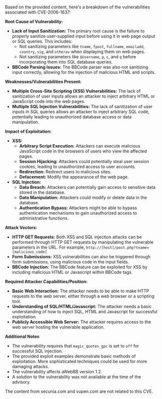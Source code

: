 Based on the provided content, here's a breakdown of the vulnerabilities associated with CVE-2006-1637:

**Root Cause of Vulnerability:**

*   **Lack of Input Sanitization:** The primary root cause is the failure to properly sanitize user-supplied input before using it in web page output or SQL queries. This includes:
    *   Not sanitizing parameters like `tname`, `fpost`, `fullname`, `emailadd`, `country`, `sig`, and `otherav` when displaying them on web pages.
    *   Not sanitizing parameters like `$Username`, `p`, `c`, and `q` before incorporating them into SQL database queries.
*   **BBCode Parsing Issues:** The BBCode parser was also not sanitizing input correctly, allowing for the injection of malicious HTML and scripts.

**Weaknesses/Vulnerabilities Present:**

*   **Multiple Cross-Site Scripting (XSS) Vulnerabilities:**  The lack of sanitization of user inputs allows an attacker to inject arbitrary HTML or JavaScript code into the web pages.
*   **Multiple SQL Injection Vulnerabilities:** The lack of sanitization of user inputs in SQL queries allows an attacker to inject arbitrary SQL code, potentially leading to unauthorized database access or data manipulation.

**Impact of Exploitation:**

*   **XSS:**
    *   **Arbitrary Script Execution:** Attackers can execute malicious JavaScript code in the browsers of users who view the affected pages.
    *   **Session Hijacking:**  Attackers could potentially steal user session cookies, leading to unauthorized access to user accounts.
    *   **Redirection:** Redirect users to malicious sites.
    *   **Defacement:** Modify the appearance of the web page.
*   **SQL Injection:**
    *   **Data Breach:** Attackers can potentially gain access to sensitive data stored in the database.
    *   **Data Manipulation:** Attackers could modify or delete data in the database.
    *   **Authentication Bypass:**  Attackers might be able to bypass authentication mechanisms to gain unauthorized access to administrative functions.

**Attack Vectors:**

*   **HTTP GET Requests:** Both XSS and SQL injection attacks can be performed through HTTP GET requests by manipulating the vulnerable parameters in the URL. For example, `http://[host]/post.php?tname=[malicious_code]`
*   **Form Submissions:** XSS vulnerabilities can also be triggered through form submissions, using malicious code in the input fields.
*   **BBCode Injection:** The BBCode feature can be exploited for XSS by including malicious HTML or Javascript within BBCode tags.

**Required Attacker Capabilities/Position:**

*   **Basic Web Interaction:** The attacker needs to be able to make HTTP requests to the web server, either through a web browser or a scripting tool.
*   **Understanding of SQL/HTML/Javascript:** The attacker needs a basic understanding of how to inject SQL, HTML and Javascript for successful exploitation.
*   **Publicly Accessible Web Server:** The attacker requires access to the web server hosting the vulnerable application.

**Additional Notes**

*   The vulnerability requires that `magic_quotes_gpc` is set to `off` for successful SQL injection.
*   The provided exploit examples demonstrate basic methods of exploitation. More sophisticated techniques could be used for more damaging attacks.
*   The vulnerability affects aWebBB version 1.2.
*   A solution to the vulnerability was not available at the time of the advisory.

The content from secunia.com and vupen.com are not related to this CVE.